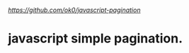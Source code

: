 ###### https://github.com/ok0/javascript-pagination
# javascript simple pagination.

<pre>
<code>
<script type="text/javascript">
function blar(totalCount, perPage, currentCount) {
	var pConfig = {
		"outerElement" : "div"
		, "outerElementClass" : "outerClass"
		
		, "parentElement" : "ul"
		, "parentElementClass" : "parentClass"
		
		, "buttonElement" : "li"
		, "buttonClass" : "buttonClass"
		
		, "prevButtonElement" : "li"
		, "prevButtonClass" : "prevButtonClass"
		, "prevButtonText" : "&lt;"
		
		, "nextButtonElement" : "li"
		, "nextButtonClass" : "nextButtonClass"
		, "nextButtonText" : "&gt;"

		, "firstButtonElement" : "li"
		, "firstButtonClass" : "firstButtonClass"
		, "firstButtonText" : "&lt;&lt;"
		
		, "lastButtonElement" : "li"
		, "lastButtonClass" : "lastButtonClass"
		, "lastButtonText" : "&gt;&gt;"
		
		, "currentButtonClass" : "currentButtonClass"
		
		, "perPage" : perPage // object count per page.
		, "totalCount" : totalCount
		, "currentCount" : currentCount // ( pgae 1 = 0, page 2 = perPage * 1, page 3 = perPage * 2)
		, "pageBlockSize" : 10 // button length. ( 5 = 1 2 3 4 5, 10 = 1 2 3 4 5 ... 10 )
	};
	var p = new Pagination();
	
	// param 2 : this is function name that will be called.
	p.init(pConfig, "blar");
	
	document.getElementById("pArea").innerHTML = p.get();
}

blar(3000, 30, 2910);
</script>
</code>
</pre>

